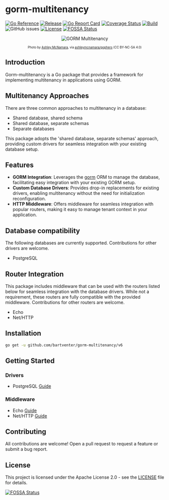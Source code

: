 # gorm-multitenancy

[![Go Reference](https://pkg.go.dev/badge/github.com/bartventer/gorm-multitenancy.svg)](https://pkg.go.dev/github.com/bartventer/gorm-multitenancy/v6)
[![Release](https://img.shields.io/github/release/bartventer/gorm-multitenancy.svg)](https://github.com/bartventer/gorm-multitenancy/releases/latest)
[![Go Report Card](https://goreportcard.com/badge/github.com/bartventer/gorm-multitenancy/v6)](https://goreportcard.com/report/github.com/bartventer/gorm-multitenancy/v6)
[![Coverage Status](https://coveralls.io/repos/github/bartventer/gorm-multitenancy/badge.svg?branch=master)](https://coveralls.io/github/bartventer/gorm-multitenancy?branch=master)
[![Build](https://github.com/bartventer/gorm-multitenancy/actions/workflows/default.yml/badge.svg)](https://github.com/bartventer/gorm-multitenancy/actions/workflows/default.yml)
![GitHub issues](https://img.shields.io/github/issues/bartventer/gorm-multitenancy)
[![License](https://img.shields.io/github/license/bartventer/gorm-multitenancy.svg)](LICENSE)
[![FOSSA Status](https://app.fossa.com/api/projects/git%2Bgithub.com%2Fbartventer%2Fgorm-multitenancy.svg?type=shield&issueType=license)](https://app.fossa.com/projects/git%2Bgithub.com%2Fbartventer%2Fgorm-multitenancy?ref=badge_shield&issueType=license)

<p align="center">
  <img src="https://i.imgur.com/bOZB8St.png" title="GORM Multitenancy" alt="GORM Multitenancy">
</p>
<p align="center">
  <sub><small>Photo by <a href="https://github.com/ashleymcnamara">Ashley McNamara</a>, via <a href="https://github.com/ashleymcnamara/gophers">ashleymcnamara/gophers</a> (CC BY-NC-SA 4.0)</small></sub>
</p>

## Introduction

Gorm-multitenancy is a Go package that provides a framework for implementing multitenancy in applications using GORM.

## Multitenancy Approaches

There are three common approaches to multitenancy in a database:

- Shared database, shared schema
- Shared database, separate schemas
- Separate databases

This package adopts the 'shared database, separate schemas' approach, providing custom drivers for seamless integration with your existing database setup.

## Features

- **GORM Integration**: Leverages the [gorm](https://gorm.io/) ORM to manage the database, facilitating easy integration with your existing GORM setup.
- **Custom Database Drivers**: Provides drop-in replacements for existing drivers, enabling multitenancy without the need for initialization reconfiguration.
- **HTTP Middleware**: Offers middleware for seamless integration with popular routers, making it easy to manage tenant context in your application.

## Database compatibility

The following databases are currently supported. Contributions for other drivers are welcome.

- PostgreSQL

## Router Integration

This package includes middleware that can be used with the routers listed below for seamless integration with the database drivers. While not a requirement, these routers are fully compatible with the provided middleware. Contributions for other routers are welcome.

- Echo
- Net/HTTP

## Installation

```bash
go get -u github.com/bartventer/gorm-multitenancy/v6
```

## Getting Started

### Drivers

- PostgreSQL [Guide](./drivers/postgres/README.md)

### Middleware

- Echo [Guide](./middleware/echo/README.md)
- Net/HTTP [Guide](./middleware/nethttp/README.md)

## Contributing

All contributions are welcome! Open a pull request to request a feature or submit a bug report.

## License

This project is licensed under the Apache License 2.0 - see the [LICENSE](LICENSE) file for details.

[![FOSSA Status](https://app.fossa.com/api/projects/git%2Bgithub.com%2Fbartventer%2Fgorm-multitenancy.svg?type=large&issueType=license)](https://app.fossa.com/projects/git%2Bgithub.com%2Fbartventer%2Fgorm-multitenancy?ref=badge_large&issueType=license)
